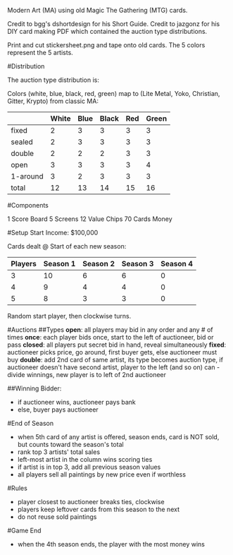 Modern Art (MA) using old Magic The Gathering (MTG) cards.

Credit to bgg's dshortdesign for his Short Guide.
Credit to jazgonz for his DIY card making PDF which contained the auction type distributions.

Print and cut stickersheet.png and tape onto old cards. The 5 colors represent the 5 artists.

#Distribution

The auction type distribution is:

Colors (white, blue, black, red, green) map to (Lite Metal, Yoko, Christian, Gitter, Krypto) from classic MA:

|          | White      | Blue | Black     | Red    | Green  |
| -------- | ---------- | ---- | --------- | ------ | ------ |
| fixed    | 2          | 3    | 3         | 3      | 3      |
| sealed   | 2          | 3    | 3         | 3      | 3      |
| double   | 2          | 2    | 2         | 3      | 3      |
| open     | 3          | 3    | 3         | 3      | 4      |
| 1-around | 3          | 2    | 3         | 3      | 3      |
| total    | 12         | 13   | 14        | 15     | 16     |

#Components

1 Score Board
5 Screens
12 Value Chips
70 Cards
Money

#Setup
Start Income: $100,000

Cards dealt @ Start of each new season:

| Players | Season 1 | Season 2 | Season 3 | Season 4 |
| ------- | -------- | -------- | -------- | -------- |
| 3       | 10 | 6 | 6 | 0 |
| 4       | 9 | 4 | 4 | 0 |
| 5       | 8 | 3 | 3 | 0 |

Random start player, then clockwise turns.

#Auctions
##Types
**open**: all players may bid in any order and any # of times
**once**: each player bids once, start to the left of auctioneer, bid or pass
**closed**: all players put secret bid in hand, reveal simultaneously
**fixed**: auctioneer picks price, go around, first buyer gets, else auctioneer must buy
**double**: add 2nd card of same artist, its type becomes auction type, if auctioneer doesn't have second artist, player to the left (and so on) can - divide winnings, new player is to left of 2nd auctioneer

##Winning Bidder:
- if auctioneer wins, auctioneer pays bank
- else, buyer pays auctioneer

#End of Season
- when 5th card of any artist is offered, season ends, card is NOT sold, but counts toward the season's total
- rank top 3 artists' total sales
- left-most artist in the column wins scoring ties
- if artist is in top 3, add all previous season values
- all players sell all paintings by new price even if worthless

#Rules
- player closest to auctioneer breaks ties, clockwise
- players keep leftover cards from this season to the next
- do not reuse sold paintings

#Game End
- when the 4th season ends, the player with the most money wins


